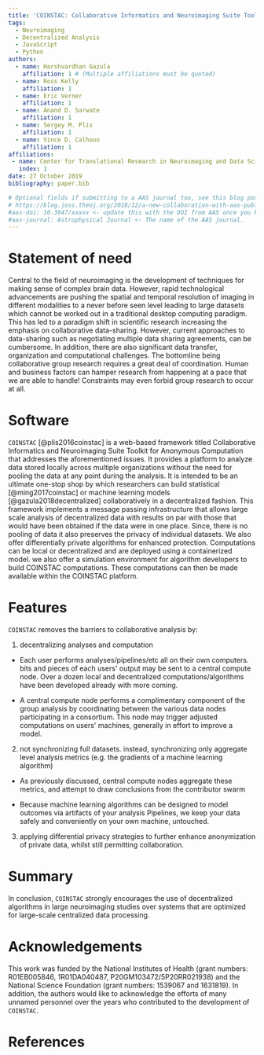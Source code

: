```yaml
---
title: 'COINSTAC: Collaborative Informatics and Neuroimaging Suite Toolkit for Anonymous Computation'
tags:
  - Neuroimaging
  - Decentralized Analysis
  - JavaScript
  - Python
authors:
  - name: Harshvardhan Gazula
    affiliation: 1 # (Multiple affiliations must be quoted)
  - name: Ross Kelly
    affiliation: 1
  - name: Eric Verner
    affiliation: 1
  - name: Anand D. Sarwate
    affiliation: 1
  - name: Sergey M. Plis
    affiliation: 1
  - name: Vince D. Calhoun
    affiliation: 1
affiliations:
 - name: Center for Translational Research in Neuroimaging and Data Science, Georgia State University, Georgia Institute of Technology, Emory University, Atlanta, GA, USA
   index: 1
date: 27 October 2019
bibliography: paper.bib

# Optional fields if submitting to a AAS journal too, see this blog post:
# https://blog.joss.theoj.org/2018/12/a-new-collaboration-with-aas-publishing
#aas-doi: 10.3847/xxxxx <- update this with the DOI from AAS once you know it.
#aas-journal: Astrophysical Journal <- The name of the AAS journal.
---
```


# Statement of need

Central to the field of neuroimaging is the development of techniques for making 
sense of complex brain data. However, rapid technological advancements are pushing 
the spatial and temporal resolution of imaging in different modalities to a never 
before seen level leading to large datasets which cannot be worked out in a traditional 
desktop computing paradigm. This has led to a paradigm shift in scientific research 
increasing the emphasis on collaborative data-sharing. However, current approaches to 
data-sharing such as negotiating multiple data sharing agreements, can be cumbersome. 
In addition, there are also significant data transfer, organization and computational 
challenges. The bottomline being collaborative group research requires a great deal of 
coordination. Human and business factors can hamper research from happening at a pace 
that we are able to handle! Constraints may even forbid group research to occur at all.

# Software
``COINSTAC`` [@plis2016coinstac] is a web-based framework titled Collaborative Informatics and Neuroimaging 
Suite Toolkit for Anonymous Computation that addresses the aforementioned issues. It provides a platform
to analyze data stored locally across multiple organizations without the need for pooling the data at any point 
during the analysis. It is intended to be an ultimate one-stop shop by which researchers can build 
statistical [@ming2017coinstac] or machine learning models [@gazula2018decentralized] collaboratively in a decentralized fashion. This framework 
implements a message passing infrastructure that allows large scale analysis of decentralized data 
with results on par with those that would have been obtained if the data were in one place. Since, 
there is no pooling of data it also preserves the privacy of individual datasets. We also offer differentially private algorithms for enhanced protection. Computations can be local or decentralized and are deployed using a containerized model. we also offer a simulation environment for algorithm developers to build COINSTAC computations. These computations can then be made available within the COINSTAC platform.

# Features
``COINSTAC`` removes the barriers to collaborative analysis by:

1. decentralizing analyses and computation

* Each user performs analyses/pipelines/etc all on their own computers. bits and pieces of each users' output may be sent to a central compute node. Over a dozen local and decentralized computations/algorithms have been developed already with more coming.

* A central compute node performs a complimentary component of the group analysis by coordinating between the various data nodes participating in a consortium. This node may trigger adjusted computations on users' machines, generally in effort to improve a model.

2. not synchronizing full datasets. instead, synchronizing only aggregate level analysis metrics (e.g. the gradients of a machine learning algorithm)

* As previously discussed, central compute nodes aggregate these metrics, and attempt to draw conclusions from the contributor swarm

* Because machine learning algorithms can be designed to model outcomes via artifacts of your analysis Pipelines, we keep your data safely and conveniently on your own machine, untouched.

3. applying differential privacy strategies to further enhance anonymization of private data, whilst still permitting collaboration.

# Summary
In conclusion, ``COINSTAC`` strongly encourages the use of decentralized algorithms in large neuroimaging studies over systems that are optimized for large-scale centralized data processing.

# Acknowledgements

This work was funded by the National Institutes of Health (grant numbers: R01EB005846, 1R01DA040487,
P20GM103472/5P20RR021938) and the National Science Foundation (grant numbers: 1539067 and 1631819).
In addition, the authors would like to acknowledge the efforts of many unnamed personnel over the years
who contributed to the development of ``COINSTAC``.

# References